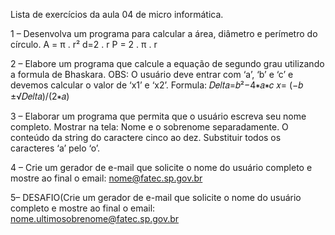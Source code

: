 Lista de exercícios da aula 04 de micro informática.

1 – Desenvolva um programa para calcular a área, diâmetro e perímetro do círculo.
A = π . r²
d=2 . r
P = 2 . π . r

2 – Elabore um programa que calcule a equação de segundo grau utilizando a formula de Bhaskara. OBS: O usuário deve entrar com ‘a’, ‘b’ e ‘c’ e devemos calcular o valor de ‘x1’ e ‘x2’.
Formula:
𝐷𝑒𝑙𝑡𝑎=𝑏²−4∗𝑎∗𝑐
𝑥=  (−𝑏 ±√𝐷𝑒𝑙𝑡𝑎)/(2∗𝑎)

3 – Elaborar um programa que permita que o usuário escreva seu nome completo. Mostrar na tela:
Nome e o sobrenome separadamente.
O conteúdo da string do caractere cinco ao dez.
Substituir todos os caracteres ‘a’ pelo ‘o’.

4 – Crie um gerador de e-mail que solicite o nome do usuário completo e mostre ao final o email: nome@fatec.sp.gov.br

5– DESAFIO(Crie um gerador de e-mail que solicite o nome do usuário completo e mostre ao final o email:   nome.ultimosobrenome@fatec.sp.gov.br
